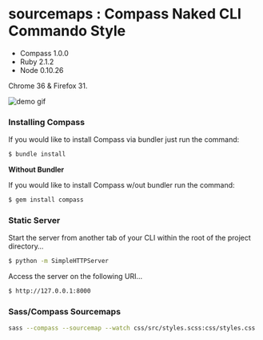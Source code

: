 sourcemaps : Compass Naked CLI Commando Style
==========

- Compass 1.0.0
- Ruby 2.1.2
- Node 0.10.26

Chrome 36 & Firefox 31.

![demo gif](https://dl.dropboxusercontent.com/u/41114960/github/sourcemaps/cli.gif)

### Installing Compass

If you would like to install Compass via bundler just run the command:

```bash
$ bundle install
```

**Without Bundler**

If you would like to install Compass w/out bundler run the command:

```bash
$ gem install compass
```

### Static Server

Start the server from another tab of your CLI within the root of the project directory…

```bash
$ python -m SimpleHTTPServer
```
Access the server on the following URI…

```bash
$ http://127.0.0.1:8000
```

### Sass/Compass Sourcemaps

```bash
sass --compass --sourcemap --watch css/src/styles.scss:css/styles.css
```
